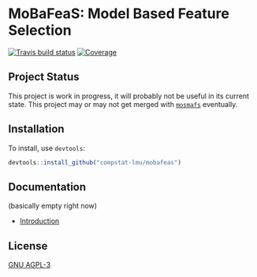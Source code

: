 
# MoBaFeaS: Model Based Feature Selection

[![Travis build status](https://travis-ci.com/compstat-lmu/mobafeas.svg?branch=master)](https://travis-ci.com/compstat-lmu/mobafeas)
[![Coverage](https://codecov.io/github/compstat-lmu/mobafeas/branch/master/graphs/badge.svg)](https://codecov.io/github/compstat-lmu/mobafeas)

## Project Status

This project is work in progress, it will probably not be useful in its current state. This project may or may not get merged with [`mosmafs`](/compstat-lmu/mosmafs) eventually.

## Installation

To install, use `devtools`:

```r
devtools::install_github("compstat-lmu/mobafeas")
```

## Documentation

(basically empty right now)

* [Introduction](https://compstat-lmu.github.io/mobafeas/articles/demo.html)

## License

[GNU AGPL-3](https://opensource.org/licenses/AGPL-3.0)
